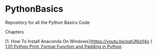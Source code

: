 # PythonBasics
Repository for all the Python Basics Code

Chapters

[1. How To Install Anaconda On Windows](https://youtu.be/satUNizll4o \)
  [1.01 Python Print, Format Function and Padding in Python](https://youtu.be/WW_c6jOemWo)
